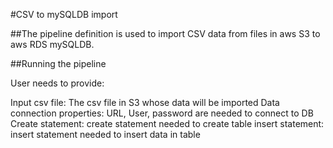 #CSV to mySQLDB import

##The pipeline definition is used to import CSV data from files in aws S3 to aws RDS mySQLDB.

##Running the pipeline

User needs to provide:

Input csv file: The csv file in S3 whose data will be imported
Data connection properties: URL, User, password are needed to connect to DB
Create statement: create statement needed to create table
insert statement: insert statement needed to insert data in table
